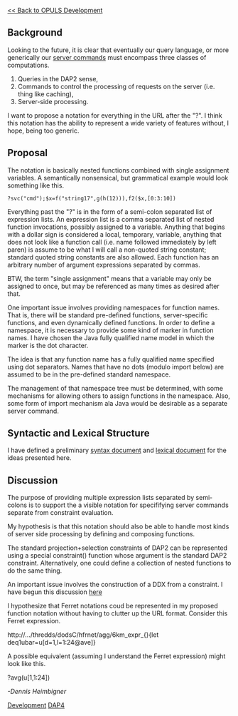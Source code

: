 [\<\< Back to OPULS Development](OPULS_Development "wikilink")

## Background

Looking to the future, it is clear that eventually our query language,
or more generically our [server
commands](DAP4:_URL_Annotations "wikilink") must encompass three classes
of computations.

1.  Queries in the DAP2 sense,
2.  Commands to control the processing of requests on the server (i.e.
    thing like caching),
3.  Server-side processing.

I want to propose a notation for everything in the URL after the "?". I
think this notation has the ability to represent a wide variety of
features without, I hope, being too generic.

## Proposal

The notation is basically nested functions combined with single
assignment variables. A semantically nonsensical, but grammatical
example would look something like this.

`?svc("cmd");$x=f("string17",g(h(12))),f2($x,[0:3:10])`

Everything past the "?" is in the form of a semi-colon separated list of
expression lists. An expression list is a comma separated list of nested
function invocations, possibly assigned to a variable. Anything that
begins with a dollar sign is considered a local, temporary, variable,
anything that does not look like a function call (i.e. name followed
immediately by left paren) is assume to be what I will call a non-quoted
string constant; standard quoted string constants are also allowed. Each
function has an arbitrary number of argument expressions separated by
commas.

BTW, the term "single assignment" means that a variable may only be
assigned to once, but may be referenced as many times as desired after
that.

One important issue involves providing namespaces for function names.
That is, there will be standard pre-defined functions, server-specific
functions, and even dynamically defined functions. In order to define a
namespace, it is necessary to provide some kind of marker in function
names. I have chosen the Java fully qualified name model in which the
marker is the dot character.

The idea is that any function name has a fully qualified name specified
using dot separators. Names that have no dots (modulo import below) are
assumed to be in the pre-defined standard namespace.

The management of that namespace tree must be determined, with some
mechanisms for allowing others to assign functions in the namespace.
Also, some form of import mechanism ala Java would be desirable as a
separate server command.

## Syntactic and Lexical Structure

I have defined a preliminary [syntax
document](http://dl.dropbox.com/u/53929684/query.y) and [lexical
document](http://dl.dropbox.com/u/53929684/query.lex) for the ideas
presented here.

## Discussion

The purpose of providing multiple expression lists separated by
semi-colons is to support the a visible notation for specififying server
commands separate from constraint evaluation.

My hypothesis is that this notation should also be able to handle most
kinds of server side processing by defining and composing functions.

The standard projection+selection constraints of DAP2 can be represented
using a special constraint() function whose argument is the standard
DAP2 constraint. Alternatively, one could define a collection of nested
functions to do the same thing.

An important issue involves the construction of a DDX from a constraint.
I have begun this discussion
[here](DAP4:_Constructing_a_DDX_from_a_Query "wikilink")

I hypothesize that Ferret notations coud be represented in my proposed
function notation without having to clutter up the URL format. Consider
this Ferret expression.


http://.../thredds/dodsC/hfrnet/agg/6km_expr_{}{let
deq1ubar=u\[d=1,l=1:24@ave\]}

A possible equivalent (assuming I understand the Ferret expression)
might look like this.


?avg(u\[1,1:24\])

*-Dennis Heimbigner*

[Development](Category:Development "wikilink")
[DAP4](Category:DAP4 "wikilink")